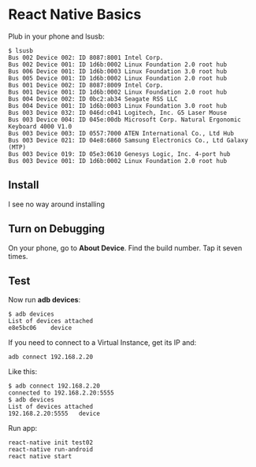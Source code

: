 # React Native Basics

Plub in your phone and lsusb:

```
$ lsusb
Bus 002 Device 002: ID 8087:8001 Intel Corp.
Bus 002 Device 001: ID 1d6b:0002 Linux Foundation 2.0 root hub
Bus 006 Device 001: ID 1d6b:0003 Linux Foundation 3.0 root hub
Bus 005 Device 001: ID 1d6b:0002 Linux Foundation 2.0 root hub
Bus 001 Device 002: ID 8087:8009 Intel Corp.
Bus 001 Device 001: ID 1d6b:0002 Linux Foundation 2.0 root hub
Bus 004 Device 002: ID 0bc2:ab34 Seagate RSS LLC
Bus 004 Device 001: ID 1d6b:0003 Linux Foundation 3.0 root hub
Bus 003 Device 032: ID 046d:c041 Logitech, Inc. G5 Laser Mouse
Bus 003 Device 004: ID 045e:00db Microsoft Corp. Natural Ergonomic Keyboard 4000 V1.0
Bus 003 Device 003: ID 0557:7000 ATEN International Co., Ltd Hub
Bus 003 Device 021: ID 04e8:6860 Samsung Electronics Co., Ltd Galaxy (MTP)
Bus 003 Device 019: ID 05e3:0610 Genesys Logic, Inc. 4-port hub
Bus 003 Device 001: ID 1d6b:0002 Linux Foundation 2.0 root hub
```

## Install

I see no way around installing

## Turn on Debugging

On your phone, go to **About Device**. Find the build number. Tap it seven times.

## Test


Now run **adb devices**:

```
$ adb devices
List of devices attached
e8e5bc06	device
```

If you need to connect to a Virtual Instance, get its IP and:

```
adb connect 192.168.2.20
```

Like this:

```
$ adb connect 192.168.2.20
connected to 192.168.2.20:5555
$ adb devices
List of devices attached
192.168.2.20:5555	device
```

Run app:

```
react-native init test02
react-native run-android
react native start
```
